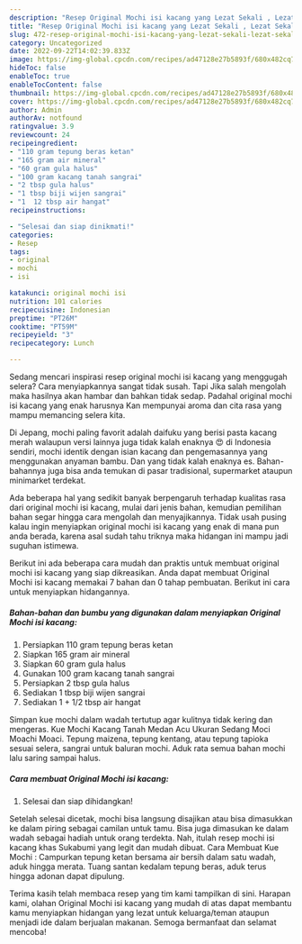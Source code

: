 ```yaml
---
description: "Resep Original Mochi isi kacang yang Lezat Sekali , Lezat Sekali"
title: "Resep Original Mochi isi kacang yang Lezat Sekali , Lezat Sekali"
slug: 472-resep-original-mochi-isi-kacang-yang-lezat-sekali-lezat-sekali
category: Uncategorized
date: 2022-09-22T14:02:39.833Z
image: https://img-global.cpcdn.com/recipes/ad47128e27b5893f/680x482cq70/original-mochi-isi-kacang-foto-resep-utama.jpg
hideToc: false
enableToc: true
enableTocContent: false
thumbnail: https://img-global.cpcdn.com/recipes/ad47128e27b5893f/680x482cq70/original-mochi-isi-kacang-foto-resep-utama.jpg
cover: https://img-global.cpcdn.com/recipes/ad47128e27b5893f/680x482cq70/original-mochi-isi-kacang-foto-resep-utama.jpg
author: Admin
authorAv: notfound
ratingvalue: 3.9
reviewcount: 24
recipeingredient:
- "110 gram tepung beras ketan"
- "165 gram air mineral"
- "60 gram gula halus"
- "100 gram kacang tanah sangrai"
- "2 tbsp gula halus"
- "1 tbsp biji wijen sangrai"
- "1  12 tbsp air hangat"
recipeinstructions:

- "Selesai dan siap dinikmati!"
categories:
- Resep
tags:
- original
- mochi
- isi

katakunci: original mochi isi 
nutrition: 101 calories
recipecuisine: Indonesian
preptime: "PT26M"
cooktime: "PT59M"
recipeyield: "3"
recipecategory: Lunch

---
```



Sedang mencari inspirasi resep original mochi isi kacang yang menggugah selera? Cara menyiapkannya sangat tidak susah. Tapi Jika salah mengolah maka hasilnya akan hambar dan bahkan tidak sedap. Padahal original mochi isi kacang yang enak harusnya Kan mempunyai aroma dan cita rasa yang mampu memancing selera kita.


Di Jepang, mochi paling favorit adalah daifuku yang berisi pasta kacang merah walaupun versi lainnya juga tidak kalah enaknya 😍 di Indonesia sendiri, mochi identik dengan isian kacang dan pengemasannya yang menggunakan anyaman bambu. Dan yang tidak kalah enaknya es. Bahan-bahannya juga bisa anda temukan di pasar tradisional, supermarket ataupun minimarket terdekat.

Ada beberapa hal yang sedikit banyak berpengaruh terhadap kualitas rasa dari original mochi isi kacang, mulai dari jenis bahan, kemudian pemilihan bahan segar hingga cara mengolah dan menyajikannya. Tidak usah pusing kalau ingin menyiapkan original mochi isi kacang yang enak di mana pun anda berada, karena asal sudah tahu triknya maka hidangan ini mampu jadi suguhan istimewa.


Berikut ini ada beberapa cara mudah dan praktis untuk membuat original mochi isi kacang yang siap dikreasikan. Anda dapat membuat Original Mochi isi kacang memakai 7 bahan dan 0 tahap pembuatan. Berikut ini cara untuk menyiapkan hidangannya.

<!--inarticleads1-->

##### Bahan-bahan dan bumbu yang digunakan dalam menyiapkan Original Mochi isi kacang:

1. Persiapkan 110 gram tepung beras ketan
1. Siapkan 165 gram air mineral
1. Siapkan 60 gram gula halus
1. Gunakan 100 gram kacang tanah sangrai
1. Persiapkan 2 tbsp gula halus
1. Sediakan 1 tbsp biji wijen sangrai
1. Sediakan 1 + 1/2 tbsp air hangat


Simpan kue mochi dalam wadah tertutup agar kulitnya tidak kering dan mengeras. Kue Mochi Kacang Tanah Medan Acu Ukuran Sedang Moci Moachi Moaci. Tepung maizena, tepung kentang, atau tepung tapioka sesuai selera, sangrai untuk baluran mochi. Aduk rata semua bahan mochi lalu saring sampai halus. 

<!--inarticleads2-->

##### Cara membuat Original Mochi isi kacang:


1. Selesai dan siap dihidangkan!

Setelah selesai dicetak, mochi bisa langsung disajikan atau bisa dimasukkan ke dalam piring sebagai camilan untuk tamu. Bisa juga dimasukan ke dalam wadah sebagai hadiah untuk orang terdekta. Nah, itulah resep mochi isi kacang khas Sukabumi yang legit dan mudah dibuat. Cara Membuat Kue Mochi : Campurkan tepung ketan bersama air bersih dalam satu wadah, aduk hingga merata. Tuang santan kedalam tepung beras, aduk terus hingga adonan dapat dipulung. 

Terima kasih telah membaca resep yang tim kami tampilkan di sini. Harapan kami, olahan Original Mochi isi kacang yang mudah di atas dapat membantu kamu menyiapkan hidangan yang lezat untuk keluarga/teman ataupun menjadi ide dalam berjualan makanan. Semoga bermanfaat dan selamat mencoba!

